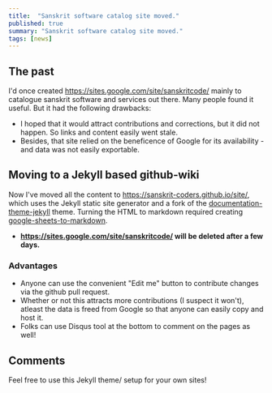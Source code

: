 ```yaml
---
title:  "Sanskrit software catalog site moved."
published: true
summary: "Sanskrit software catalog site moved."
tags: [news]
---
```

## The past

I'd once created <https://sites.google.com/site/sanskritcode/> mainly to catalogue sanskrit software and services out there. Many people found it useful. But it had the following drawbacks:

- I hoped that it would attract contributions and corrections, but it did not happen. So links and content easily went stale.
- Besides, that site relied on the beneficence of Google for its availability - and data was not easily exportable.

## Moving to a Jekyll based github-wiki

Now I've moved all the content to <https://sanskrit-coders.github.io/site/>, which uses the Jekyll static site generator and a fork of the [documentation-theme-jekyll](https://github.com/tomjoht/documentation-theme-jekyll) theme. Turning the HTML to markdown required creating [google-sheets-to-markdown](https://vvasuki.github.io/google-sheets-to-markdown/).

- **<https://sites.google.com/site/sanskritcode/> will be deleted after a few days.**

### Advantages
- Anyone can use the convenient "Edit me" button to contribute changes via the github pull request.
- Whether or not this attracts more contributions (I suspect it won't), atleast the data is freed from Google so that anyone can easily copy and host it.
- Folks can use Disqus tool at the bottom to comment on the pages as well!

## Comments
Feel free to use this Jekyll theme/ setup for your own sites!